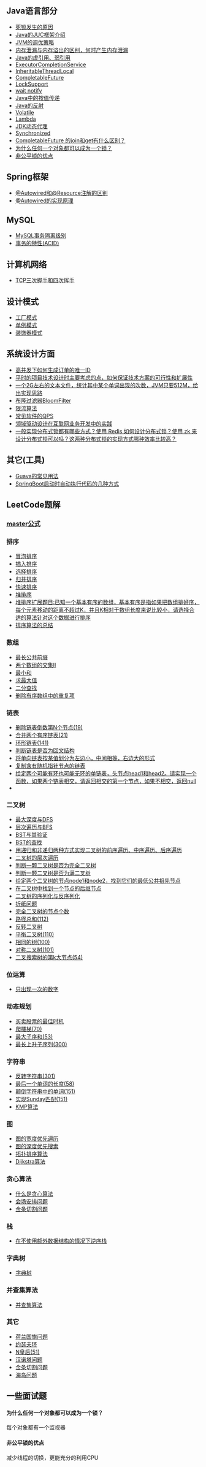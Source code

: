 ## Java语言部分
- [死锁发生的原因]()
- [Java的JUC框架介绍]()
- [JVM的调优策略]()
- [内存泄漏与内存溢出的区别，何时产生内存泄漏]()
- [Java的虚引用、弱引用]()
- [ExecutorCompletionService]()
- [InheritableThreadLocal]()
- [CompletableFuture](https://github.com/suxiongwei/without-me/blob/main/src/main/java/com/sxw/learn/juc/future/CompletableFutureApiDemo.java)
- [LockSupport](https://github.com/suxiongwei/without-me/blob/main/src/main/java/com/sxw/learn/juc/lock/LockSupportDemo.java)
- [wait notify](https://github.com/suxiongwei/without-me/blob/main/src/main/java/com/sxw/learn/thread/TestSleepAndWait.java)
- [Java中的按值传递](https://github.com/suxiongwei/without-me/blob/main/src/main/java/com/sxw/learn/base/CallByValue.java)
- [Java的反射](https://github.com/suxiongwei/without-me/blob/main/src/main/java/com/sxw/learn/reflect/ReflectTest.java)
- [Volatile](https://github.com/suxiongwei/without-me/blob/main/src/main/java/com/sxw/learn/jmm/VolatileDemo.java)
- [Lambda]()
- [JDK动态代理](https://github.com/suxiongwei/without-me/tree/main/src/main/java/com/sxw/learn/proxy)
- [Synchronized](https://github.com/suxiongwei/without-me/tree/main/src/main/java/com/sxw/learn/sync)
- [CompletableFuture 的join和get有什么区别？]()
- [为什么任何一个对象都可以成为一个锁？]()
- [非公平锁的优点]()

## Spring框架
- [@Autowired和@Resource注解的区别](https://github.com/suxiongwei/without-me/blob/main/doc/%40Autowired%E5%92%8C%40Resource%E6%B3%A8%E8%A7%A3%E7%9A%84%E5%8C%BA%E5%88%AB.md)
- [@Autowired的实现原理](https://github.com/suxiongwei/without-me/blob/main/doc/%40Autowired%E7%9A%84%E5%AE%9E%E7%8E%B0%E5%8E%9F%E7%90%86.md)

## MySQL
- [MySQL事务隔离级别]()
- [事务的特性(ACID)]()

## 计算机网络
- [TCP三次握手和四次挥手]()

## 设计模式
- [工厂模式](https://github.com/suxiongwei/without-me/tree/main/src/main/java/com/sxw/learn/design/factory)
- [单例模式](https://github.com/suxiongwei/without-me/tree/main/src/main/java/com/sxw/learn/design/singleton)
- [装饰器模式](https://github.com/suxiongwei/without-me/tree/main/src/main/java/com/sxw/learn/design/decorator)

## 系统设计方面
- [高并发下如何生成订单的唯一ID]()
- [平时的项目技术设计时主要考虑的点，如何保证技术方案的可行性和扩展性]()
- [一个2G左右的文本文件，统计其中某个单词出现的次数，JVM只要512M，给出实现思路]()
- [布隆过滤器BloomFilter](https://github.com/suxiongwei/without-me/blob/main/src/main/java/com/sxw/learn/guava/BloomFilterDemo.java)
- [限流算法](https://github.com/suxiongwei/without-me/blob/main/src/main/java/com/sxw/learn/guava/RateLimiterTest.java)
- [常见软件的QPS](https://github.com/suxiongwei/without-me/blob/main/doc/%E5%B8%B8%E8%A7%81%E8%BD%AF%E4%BB%B6%E7%9A%84QPS.md)
- [领域驱动设计在互联网业务开发中的实践](https://tech.meituan.com/2017/12/22/ddd-in-practice.html)
- [一般实现分布式锁都有哪些方式？使用 Redis 如何设计分布式锁？使用 zk 来设计分布式锁可以吗？这两种分布式锁的实现方式哪种效率比较高？](https://github.com/doocs/advanced-java/blob/main/docs/distributed-system/distributed-lock-redis-vs-zookeeper.md)

## 其它(工具)
- [Guava的常见用法](https://github.com/suxiongwei/without-me/blob/main/src/main/java/com/sxw/learn/guava/GuavaTest.java)
- [SpringBoot启动时自动执行代码的几种方式](https://github.com/suxiongwei/without-me/blob/main/src/main/java/com/sxw/learn/spring/startrun/package-info.java)

## LeetCode题解
### [master公式](https://github.com/suxiongwei/without-me/blob/main/src/main/java/com/sxw/learn/leetcode/array/sort/GetMax.java)

### 排序
- [冒泡排序](https://github.com/suxiongwei/without-me/blob/main/src/main/java/com/sxw/learn/leetcode/array/sort/BubbleSort.java)
- [插入排序](https://github.com/suxiongwei/without-me/blob/main/src/main/java/com/sxw/learn/leetcode/array/sort/InsertionSort.java)
- [选择排序](https://github.com/suxiongwei/without-me/blob/main/src/main/java/com/sxw/learn/leetcode/array/sort/SelectionSort.java)
- [归并排序](https://github.com/suxiongwei/without-me/blob/main/src/main/java/com/sxw/learn/leetcode/array/sort/MergeSort.java)
- [快速排序](https://github.com/suxiongwei/without-me/blob/main/src/main/java/com/sxw/learn/leetcode/array/sort/QuickSort.java)
- [堆排序](https://github.com/suxiongwei/without-me/blob/main/src/main/java/com/sxw/learn/leetcode/array/sort/HeapSort.java)
- [堆排序扩展题目:已知一个基本有序的数组，基本有序是指如果把数组排好序，每个元素移动的距离不超过K，并且K相对于数组长度来说比较小，请选择合适的算法针对这个数据进行排序]()
- [排序算法的总结](https://github.com/suxiongwei/without-me/blob/main/src/main/java/com/sxw/learn/leetcode/array/sort/sort.md)
### 数组
- [最长公共前缀](https://github.com/suxiongwei/without-me/blob/main/src/main/java/com/sxw/learn/leetcode/array/LongestCommonPrefix.java)
- [两个数组的交集II](https://github.com/suxiongwei/without-me/blob/main/src/main/java/com/sxw/learn/leetcode/array/Intersect.java)
- [最小和](https://github.com/suxiongwei/without-me/blob/main/src/main/java/com/sxw/learn/leetcode/array/SmallSum.java)
- [求最大值](https://github.com/suxiongwei/without-me/blob/main/src/main/java/com/sxw/learn/leetcode/array/GetMax.java)
- [二分查找](https://github.com/suxiongwei/without-me/blob/main/src/main/java/com/sxw/learn/leetcode/array/Search.java)
- [删除有序数组中的重复项](https://github.com/suxiongwei/without-me/blob/main/src/main/java/com/sxw/learn/leetcode/array/RemoveDuplicates.java)
### 链表
- [删除链表倒数第N个节点(19)](https://github.com/suxiongwei/without-me/blob/main/src/main/java/com/sxw/learn/leetcode/linkedlist/RemoveNthFromEnd.java)
- [合并两个有序链表(21)](https://github.com/suxiongwei/without-me/blob/main/src/main/java/com/sxw/learn/leetcode/linkedlist/MergeTwoLists.java)
- [环形链表(141)](https://github.com/suxiongwei/without-me/blob/main/src/main/java/com/sxw/learn/leetcode/linkedlist/HasCycle.java)
- [判断链表是否为回文结构](https://github.com/suxiongwei/without-me/blob/main/src/main/java/com/sxw/learn/leetcode/linkedlist/IsPalindrome.java)
- [将单向链表按某值划分为左边小，中间相等，右边大的形式](https://github.com/suxiongwei/without-me/blob/main/src/main/java/com/sxw/learn/leetcode/linkedlist/SmallEqualBigger.java)
- [复制含有随机指针节点的链表](https://github.com/suxiongwei/without-me/blob/main/src/main/java/com/sxw/learn/leetcode/linkedlist/CopyListWithRand.java)
- [给定两个可能有环也可能无环的单链表，头节点head1和head2。请实现一个函数，如果两个链表相交，请返回相交的第一个节点，如果不相交，返回null](https://github.com/suxiongwei/without-me/blob/main/src/main/java/com/sxw/learn/leetcode/linkedlist/FindFirstIntersectNode.java)
- []()
### 二叉树
- [最大深度与DFS](https://github.com/suxiongwei/without-me/blob/main/src/main/java/com/sxw/learn/leetcode/tree/MaxDepth.java)
- [层次遍历与BFS](https://github.com/suxiongwei/without-me/blob/main/src/main/java/com/sxw/learn/leetcode/tree/LevelOrder.java)
- [BST与其验证](https://github.com/suxiongwei/without-me/blob/main/src/main/java/com/sxw/learn/leetcode/tree/IsValidBST.java)
- [BST的查找](https://github.com/suxiongwei/without-me/blob/main/src/main/java/com/sxw/learn/leetcode/tree/SearchBSF.java)
- [用递归和非递归两种方式实现二叉树的前序遍历、中序遍历、后序遍历](https://github.com/suxiongwei/without-me/blob/main/src/main/java/com/sxw/learn/leetcode/tree/Traversal.java)
- [二叉树的层次遍历](https://github.com/suxiongwei/without-me/blob/main/src/main/java/com/sxw/learn/leetcode/tree/LevelOrder.java)
- [判断一颗二叉树是否为完全二叉树](https://github.com/suxiongwei/without-me/blob/main/src/main/java/com/sxw/learn/leetcode/tree/IsCompleteBinaryTree.java)
- [判断一颗二叉树是否为满二叉树](https://github.com/suxiongwei/without-me/blob/main/src/main/java/com/sxw/learn/leetcode/tree/IsFullBinaryTree.java)
- [给定两个二叉树的节点node1和node2，找到它们的最低公共祖先节点](https://github.com/suxiongwei/without-me/blob/main/src/main/java/com/sxw/learn/leetcode/tree/LowestCommonAncestor.java)
- [在二叉树中找到一个节点的后继节点](https://github.com/suxiongwei/without-me/blob/main/src/main/java/com/sxw/learn/leetcode/tree/GetSuccessorNode.java)
- [二叉树的序列化与反序列化](https://github.com/suxiongwei/without-me/blob/main/src/main/java/com/sxw/learn/leetcode/tree/SerializationAndDeserializationTree.java)
- [折纸问题](https://github.com/suxiongwei/without-me/blob/main/src/main/java/com/sxw/learn/leetcode/tree/PaperFolding.java)
- [完全二叉树的节点个数](https://github.com/suxiongwei/without-me/blob/main/src/main/java/com/sxw/learn/leetcode/tree/CountNodes.java)
- [路径总和(112)](https://github.com/suxiongwei/without-me/blob/main/src/main/java/com/sxw/learn/leetcode/tree/HasPathSum.java)
- [反转二叉树](https://github.com/suxiongwei/without-me/blob/main/src/main/java/com/sxw/learn/leetcode/tree/InvertTree.java)
- [平衡二叉树(110)](https://github.com/suxiongwei/without-me/blob/main/src/main/java/com/sxw/learn/leetcode/tree/IsBalanced.java)
- [相同的树(100)](https://github.com/suxiongwei/without-me/blob/main/src/main/java/com/sxw/learn/leetcode/tree/IsSameTree.java)
- [对称二叉树(101)](https://github.com/suxiongwei/without-me/blob/main/src/main/java/com/sxw/learn/leetcode/tree/IsSymmetric.java)
- [二叉搜索树的第k大节点(54)](https://github.com/suxiongwei/without-me/blob/main/src/main/java/com/sxw/learn/leetcode/tree/KthLargest.java)
### 位运算
- [只出现一次的数字](https://github.com/suxiongwei/without-me/blob/main/src/main/java/com/sxw/learn/leetcode/bit/SingleNumber.java)
### 动态规划
- [买卖股票的最佳时机](https://github.com/suxiongwei/without-me/blob/main/src/main/java/com/sxw/learn/leetcode/dp/MaxProfit.java)
- [爬楼梯(70)](https://github.com/suxiongwei/without-me/blob/main/src/main/java/com/sxw/learn/leetcode/dp/ClimbStairs.java)
- [最大子序和(53)](https://github.com/suxiongwei/without-me/blob/main/src/main/java/com/sxw/learn/leetcode/dp/MaxSubArray.java)
- [最长上升子序列(300)](https://github.com/suxiongwei/without-me/blob/main/src/main/java/com/sxw/learn/leetcode/dp/LengthOfLIS.java)
### 字符串
- [反转字符串(301)](https://github.com/suxiongwei/without-me/blob/main/src/main/java/com/sxw/learn/leetcode/str/ReverseString.java)
- [最后一个单词的长度(58)](https://github.com/suxiongwei/without-me/blob/main/src/main/java/com/sxw/learn/leetcode/str/LengthOfLastWord.java)
- [颠倒字符串中的单词(151)](https://github.com/suxiongwei/without-me/blob/main/src/main/java/com/sxw/learn/leetcode/str/ReverseWords.java)
- [实现Sunday匹配(151)](https://github.com/suxiongwei/without-me/blob/main/src/main/java/com/sxw/learn/leetcode/str/StrStr.java)
- [KMP算法](https://github.com/suxiongwei/without-me/blob/main/src/main/java/com/sxw/learn/leetcode/str/KMP.java)
### 图
- [图的宽度优先遍历](https://github.com/suxiongwei/without-me/blob/main/src/main/java/com/sxw/learn/leetcode/graph/BFS.java)
- [图的深度优先搜索](https://github.com/suxiongwei/without-me/blob/main/src/main/java/com/sxw/learn/leetcode/graph/DFS.java)
- [拓扑排序算法](https://github.com/suxiongwei/without-me/blob/main/src/main/java/com/sxw/learn/leetcode/graph/TopologySort.java)
- [Dijkstra算法](https://github.com/suxiongwei/without-me/blob/main/src/main/java/com/sxw/learn/leetcode/graph/Dijkstra.java)
### 贪心算法
- [什么是贪心算法](https://github.com/suxiongwei/without-me/blob/main/src/main/java/com/sxw/learn/leetcode/%E8%B4%AA%E5%BF%83%E7%AE%97%E6%B3%95.md)
- [会场安排问题](https://github.com/suxiongwei/without-me/blob/main/src/main/java/com/sxw/learn/leetcode/BestArrange.java)
- [金条切割问题](https://github.com/suxiongwei/without-me/blob/main/src/main/java/com/sxw/learn/leetcode/LessMoneySplitGold.java)
### 栈
- [在不使用额外数据结构的情况下逆序栈](https://github.com/suxiongwei/without-me/blob/main/src/main/java/com/sxw/learn/leetcode/stack/ReverseStack.java)
### 字典树
- [字典树](https://github.com/suxiongwei/without-me/blob/main/src/main/java/com/sxw/learn/leetcode/trie/TrieTree.java)
### 并查集算法
- [并查集算法](https://github.com/suxiongwei/without-me/blob/main/src/main/java/com/sxw/learn/leetcode/other/UnionFind.java)
### 其它
- [荷兰国旗问题](https://github.com/suxiongwei/without-me/blob/main/src/main/java/com/sxw/learn/leetcode/array/DutchFlag.java)
- [约瑟夫环](https://github.com/suxiongwei/without-me/blob/main/src/main/java/com/sxw/learn/leetcode/Cir.java)
- [N皇后(51)](https://github.com/suxiongwei/without-me/blob/main/src/main/java/com/sxw/learn/leetcode/other/SolveNQueens.java)
- [汉诺塔问题](https://github.com/suxiongwei/without-me/blob/main/src/main/java/com/sxw/learn/leetcode/other/Hanota.java)
- [金条切割问题](https://github.com/suxiongwei/without-me/blob/main/src/main/java/com/sxw/learn/leetcode/other/LessMoneySplitGold.java)
- [海岛问题](https://github.com/suxiongwei/without-me/blob/main/src/main/java/com/sxw/learn/leetcode/other/CountIslands.java)
  
## 一些面试题
#### 为什么任何一个对象都可以成为一个锁？
每个对象都有一个监视器
#### 非公平锁的优点
减少线程的切换，更能充分的利用CPU